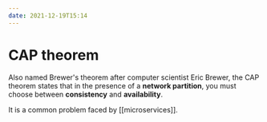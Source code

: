 ```yaml
---
date: 2021-12-19T15:14
---
```


CAP theorem
===========

Also named Brewer's theorem after computer scientist Eric Brewer, the
CAP theorem states that in the presence of a **network partition**, you
must choose between **consistency** and **availability**.

It is a common problem faced by [[microservices]].
